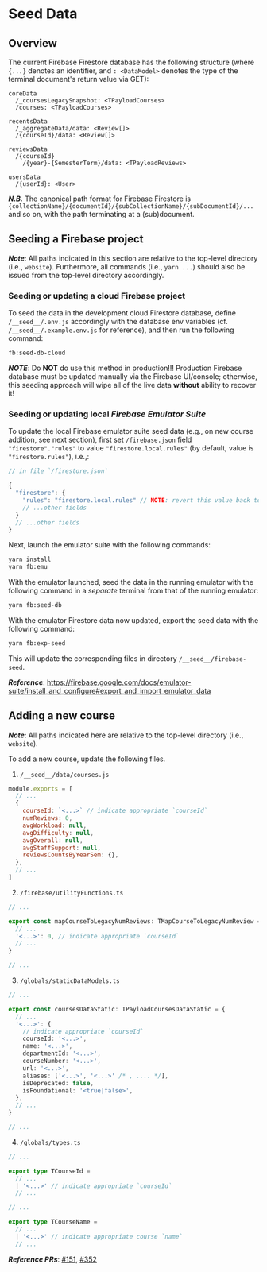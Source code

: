 # Seed Data

## Overview

The current Firebase Firestore database has the following structure (where `{...}` denotes an identifier, and `: <DataModel>` denotes the type of the terminal document's return value via GET):

```
coreData
  /_coursesLegacySnapshot: <TPayloadCourses>
  /courses: <TPayloadCourses>

recentsData
  /_aggregateData/data: <Review[]>
  /{courseId}/data: <Review[]>

reviewsData
  /{courseId}
    /{year}-{SemesterTerm}/data: <TPayloadReviews>

usersData
  /{userId}: <User>
```

**_N.B._** The canonical path format for Firebase Firestore is `{collectionName}/{documentId}/{subCollectionName}/{subDocumentId}/...` and so on, with the path terminating at a (sub)document.

## Seeding a Firebase project

***Note***: All paths indicated in this section are relative to the top-level directory (i.e., `website`). Furthermore, all commands (i.e., `yarn ...`) should also be issued from the top-level directory accordingly.

### Seeding or updating a cloud Firebase project

To seed the data in the development cloud Firestore database, define `/__seed__/.env.js` accordingly with the database env variables (cf. `/__seed__/.example.env.js` for reference), and then run the following command:

```bash
fb:seed-db-cloud
```

***NOTE***: Do **NOT** do use this method in production!!! Production Firebase database must be updated manually via the Firebase UI/console; otherwise, this seeding approach will wipe all of the live data **without** ability to recover it!

### Seeding or updating local *Firebase Emulator Suite*

To update the local Firebase emulator suite seed data (e.g., on new course addition, see next section), first set `/firebase.json` field `"firestore"."rules"` to value `"firestore.local.rules"` (by default, value is `"firestore.rules"`), i.e.,:

```js
// in file `/firestore.json`

{
  "firestore": {
    "rules": "firestore.local.rules" // NOTE: revert this value back to `"firestore.rules"` after seeding
    // ...other fields
  }
  // ...other fields
}
```

Next, launch the emulator suite with the following commands:

```bash
yarn install
yarn fb:emu
```

With the emulator launched, seed the data in the running emulator with the following command in a *separate* terminal from that of the running emulator:

```bash
yarn fb:seed-db
```

With the emulator Firestore data now updated, export the seed data with the following command:

```bash
yarn fb:exp-seed
```

This will update the corresponding files in directory `/__seed__/firebase-seed`.

***Reference***: https://firebase.google.com/docs/emulator-suite/install_and_configure#export_and_import_emulator_data

## Adding a new course

***Note***: All paths indicated here are relative to the top-level directory (i.e., `website`).

To add a new course, update the following files.

1. `/__seed__/data/courses.js`

```js
module.exports = [
  // ...
  {
    courseId: `<...>` // indicate appropriate `courseId`
    numReviews: 0,
    avgWorkload: null,
    avgDifficulty: null,
    avgOverall: null,
    avgStaffSupport: null,
    reviewsCountsByYearSem: {},
  },
  // ...
]
```

2. `/firebase/utilityFunctions.ts`

```ts
// ...

export const mapCourseToLegacyNumReviews: TMapCourseToLegacyNumReview = {
  // ...
  '<...>': 0, // indicate appropriate `courseId`
  // ...
}

// ...
```

3. `/globals/staticDataModels.ts`

```ts
// ...

export const coursesDataStatic: TPayloadCoursesDataStatic = {
  // ...
  '<...>': {
    // indicate appropriate `courseId`
    courseId: '<...>',
    name: '<...>',
    departmentId: '<...>',
    courseNumber: '<...>',
    url: '<...>',
    aliases: ['<...>', '<...>' /* , .... */],
    isDeprecated: false,
    isFoundational: '<true|false>',
  },
  // ...
}

// ...
```

4. `/globals/types.ts`

```ts
// ...

export type TCourseId =
  // ...
  | '<...>' // indicate appropriate `courseId`
  // ...

// ...

export type TCourseName =
  // ...
  | '<...>' // indicate appropriate course `name`
  // ...
```

**_Reference PRs_**: [#151](https://github.com/omshub/website/pull/151/files), [#352](https://github.com/omshub/website/pull/352)

